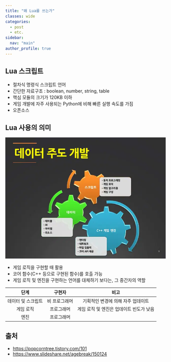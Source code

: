 ```yaml
---
title: "왜 Lua를 쓰는가"
classes: wide
categories: 
  - post
  - etc.
sidebar:
  nav: "main"
author_profile: true
---
```

  
## Lua 스크립트
* 절차식 명령식 스크립트 언어
* 간단한 자료구조 : boolean, number, string, table
* 핵심 모듈의 크기가 120KB 이하
* 게임 개발에 자주 사용되는 Python에 비해 빠른 실행 속도를 가짐
* 오픈소스

## Lua 사용의 의미
![post_thumbnail](/assets/images/150124-9-638.jpg)
* 게임 로직을 구현할 때 활용
* 코어 함수(C++ 등으로 구현된 함수)를 호출 가능
* 게임 로직 및 엔진을 구현하는 언어를 대체하기 보다는, 그 중간자의 역할

|단계|구현자|비고|
|:---:|:---:|:---:|
|데이터 및 스크립트| 비 프로그래머|기획적인 변경에 의해 자주 업데이트|
|게임 로직|프로그래머|게임 로직 및 엔진은 업데이트 빈도가 낮음|
|엔진|프로그래머||

## 출처
* <https://popcorntree.tistory.com/101>
* <https://www.slideshare.net/agebreak/150124>
